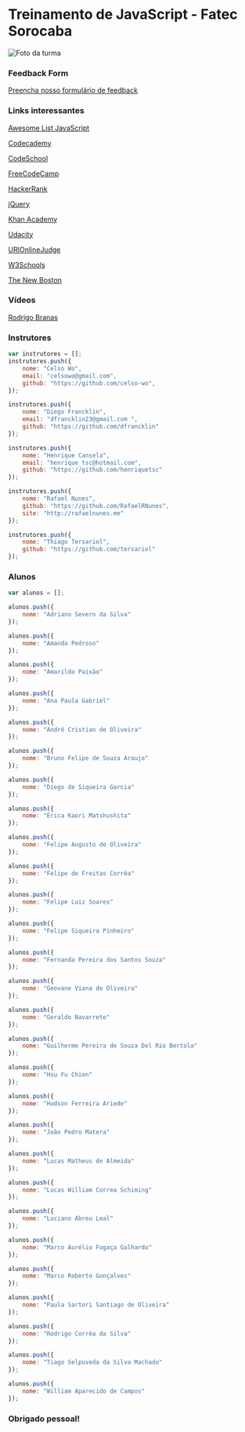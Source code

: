 # Treinamento de JavaScript - Fatec Sorocaba

![Foto da turma](https://raw.githubusercontent.com/code-ci/treinamento-javascript-fatec/master/img/foto.jpg)

### Feedback Form

[Preencha nosso formulário de feedback](http://goo.gl/forms/lrNKVJKYflkfHjIL2)

### Links interessantes

[Awesome List JavaScript](https://github.com/sorrycc/awesome-javascript)

[Codecademy](https://www.codecademy.com/)

[CodeSchool](https://www.codeschool.com/)

[FreeCodeCamp](https://freecodecamp.com/)

[HackerRank](http://hackerrank.com/)

[jQuery](https://jquery.com/)

[Khan Academy](https://pt.khanacademy.org/)

[Udacity](https://br.udacity.com/)

[URIOnlineJudge](https://www.urionlinejudge.com.br/)

[W3Schools](http://w3schools.com/)

[The New Boston](https://thenewboston.com/)

### Vídeos

[Rodrigo Branas](https://www.youtube.com/user/rodrigobranas)

### Instrutores

```javascript
var instrutores = [];
instrutores.push({
    nome: "Celso Wo",
    email: "celsowo@gmail.com",
    github: "https://github.com/celso-wo",
});

instrutores.push({
    nome: "Diego Francklin",
    email: "dfrancklin23@gmail.com ",
    github: "https://github.com/dfrancklin"
});

instrutores.push({
    nome: "Henrique Cansela",
    email: "henrique_tsc@hotmail.com",
    github: "https://github.com/henriquetsc"
});

instrutores.push({
    nome: "Rafael Nunes",
    github: "https://github.com/RafaelRNunes",
    site: "http://rafaelnunes.me"
});

instrutores.push({
    nome: "Thiago Tersariol",
    github: "https://github.com/tersariol"
});
```

### Alunos

```javascript
var alunos = [];

alunos.push({
    nome: "Adriano Severo da Silva"
});

alunos.push({
    nome: "Amanda Pedroso"
});

alunos.push({
    nome: "Amarildo Paixão"
});

alunos.push({
    nome: "Ana Paula Gabriel"
});

alunos.push({
    nome: "André Cristian de Oliveira"
});

alunos.push({
    nome: "Bruno Felipe de Souza Araujo"
});

alunos.push({
    nome: "Diego de Siqueira Garcia"
});

alunos.push({
    nome: "Erica Kaori Matshushita"
});

alunos.push({
    nome: "Felipe Augusto de Oliveira"
});

alunos.push({
    nome: "Felipe de Freitas Corrêa"
});

alunos.push({
    nome: "Felipe Luiz Soares"
});

alunos.push({
    nome: "Felipe Siqueira Pinheiro"
});

alunos.push({
    nome: "Fernanda Pereira dos Santos Souza"
});

alunos.push({
    nome: "Geovane Viana de Oliveira"
});

alunos.push({
    nome: "Geraldo Navarrete"
});

alunos.push({
    nome: "Guilherme Pereira de Souza Del Rio Bertola"
});

alunos.push({
    nome: "Hsu Fu Chien"
});

alunos.push({
    nome: "Hudson Ferreira Ariede"
});

alunos.push({
    nome: "João Pedro Matera"
});

alunos.push({
    nome: "Lucas Matheus de Almeida"
});

alunos.push({
    nome: "Lucas William Correa Schiming"
});

alunos.push({
    nome: "Luciano Abreu Leal"
});

alunos.push({
    nome: "Marco Aurélio Fogaça Galhardo"
});

alunos.push({
    nome: "Marco Roberto Gonçalves"
});

alunos.push({
    nome: "Paula Sartori Santiago de Oliveira"
});

alunos.push({
    nome: "Rodrigo Corrêa da Silva"
});

alunos.push({
    nome: "Tiago Selpuveda da Silva Machado"
});

alunos.push({
    nome: "William Aparecido de Campos"
});
```


### Obrigado pessoal!
